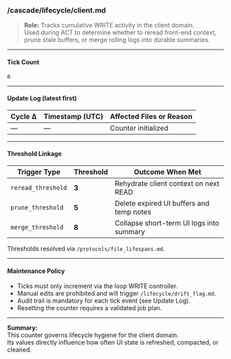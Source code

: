 <!-- @meta {
  "fileType": "counter",
  "purpose": "Tracks WRITE-phase activity across all client-domain files (UI, session, interface).",
  "editPolicy": "incrementOnly",
  "routeScope": "client",
  "created": "2025-06-27T00:00:00Z"
} -->

### /cascade/lifecycle/client.md

> **Role:** Tracks cumulative WRITE activity in the client domain.  
> Used during ACT to determine whether to reread front-end context, prune stale buffers, or merge rolling logs into durable summaries.

---

#### Tick Count  
`0`

---

#### Update Log (latest first)

| Cycle Δ | Timestamp (UTC) | Affected Files or Reason       |
|---------|-----------------|--------------------------------|
| —       | —               | Counter initialized            |

---

#### Threshold Linkage

| Trigger Type      | Threshold | Outcome When Met                            |
|-------------------|-----------|---------------------------------------------|
| `reread_threshold`| **3**     | Rehydrate client context on next READ       |
| `prune_threshold` | **5**     | Delete expired UI buffers and temp notes    |
| `merge_threshold` | **8**     | Collapse short-term UI logs into summary    |

Thresholds resolved via `/protocols/file_lifespans.md`.

---

#### Maintenance Policy

- Ticks must only increment via the loop WRITE controller.  
- Manual edits are prohibited and will trigger `/lifecycle/drift_flag.md`.  
- Audit trail is mandatory for each tick event (see Update Log).  
- Resetting the counter requires a validated job plan.

---

**Summary:**  
This counter governs lifecycle hygiene for the client domain.  
Its values directly influence how often UI state is refreshed, compacted, or cleaned.
